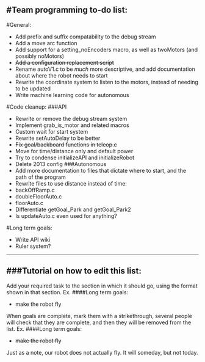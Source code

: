 #Team programming to-do list:
----------------------------

#General:

* Add prefix and suffix compatability to the debug stream
* Add a move arc function
* Add support for a setting_noEncoders macro, as well as twoMotors (and possibly noMotors)
* ~~Add a configuration replacement script~~
* Rename autoV1.c to be *much* more descriptive, and add documentation about where the robot needs to start
* Rewrite the coordinate system to listen to the motors, instead of needing to be updated
* Write machine learning code for autonomous

#Code cleanup:
###API
* Rewrite or remove the debug stream system
* Implement grab_is_motor and related macros
* Custom wait for start system
* Rewrite setAutoDelay to be better
* ~~Fix goal/backboard functions in teleop.c~~
* Move for time/distance only and default power
* Try to condense initializeAPI and initializeRobot
* Delete 2013 config
###Autonomous
* Add more documentation to files that dictate where to start, and the path of the program
* Rewrite files to use distance instead of time:
 * backOffRamp.c
 * doubleFloorAuto.c
 * floorAuto.c
* Differentiate getGoal_Park and getGoal_Park2
* Is updateAuto.c even used for anything?

#Long term goals:
* Write API wiki
* Ruler system?

--------------------
###Tutorial on how to edit this list:
-------------------------
Add your required task to the section in which it should go, using the format shown in that section.
Ex.
####Long term goals:
* make the robot fly

When goals are complete, mark them with a strikethrough, several people will check that they are complete,
and then they will be removed from the list.
Ex.
####Long term goals:
* ~~make the robot fly~~

Just as a note, our robot does not actually fly. It will someday, but not today.